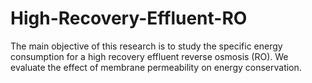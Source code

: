 # High-Recovery-Effluent-RO
The main objective of this research is to study the specific energy consumption for a high recovery effluent reverse osmosis (RO). We evaluate the effect of membrane permeability on energy conservation.
